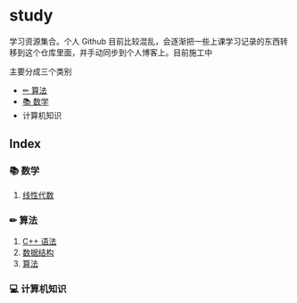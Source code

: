 # study

学习资源集合。个人 Github 目前比较混乱，会逐渐把一些上课学习记录的东西转移到这个仓库里面，并手动同步到个人博客上。目前施工中

主要分成三个类别

- [✏ 算法](http://ecr23.me/algorithm/)
- [📚 数学](http://ecr23.me/math/)
- 计算机知识

## Index

### 📚 数学

1. [线性代数](http://ecr23.me/math/linear-algebra/)

### ✏ 算法

1. [C++ 语法]()
2. [数据结构]()
2. [算法]()

### 💻 计算机知识



